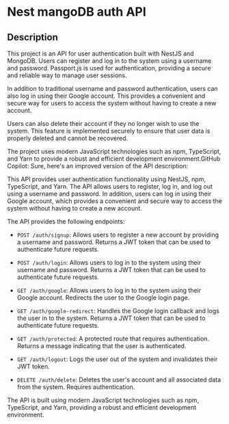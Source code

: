 # Nest  mangoDB   auth API
## Description


This project is an API for user authentication built with NestJS and MongoDB. Users can register and log in to the system using a username and password. Passport.js is used for authentication, providing a secure and reliable way to manage user sessions.

In addition to traditional username and password authentication, users can also log in using their Google account. This provides a convenient and secure way for users to access the system without having to create a new account.

Users can also delete their account if they no longer wish to use the system. This feature is implemented securely to ensure that user data is properly deleted and cannot be recovered.

The project uses modern JavaScript technologies such as npm, TypeScript, and Yarn to provide a robust and efficient development environment.GitHub Copilot: Sure, here's an improved version of the API description:

This API provides user authentication functionality using NestJS, npm, TypeScript, and Yarn. The API allows users to register, log in, and log out using a username and password. In addition, users can log in using their Google account, which provides a convenient and secure way to access the system without having to create a new account.

The API provides the following endpoints:

- `POST /auth/signup`: Allows users to register a new account by providing a username and password. Returns a JWT token that can be used to authenticate future requests.

- `POST /auth/login`: Allows users to log in to the system using their username and password. Returns a JWT token that can be used to authenticate future requests.

- `GET /auth/google`: Allows users to log in to the system using their Google account. Redirects the user to the Google login page.

- `GET /auth/google-redirect`: Handles the Google login callback and logs the user in to the system. Returns a JWT token that can be used to authenticate future requests.

- `GET /auth/protected`: A protected route that requires authentication. Returns a message indicating that the user is authenticated.

- `GET /auth/logout`: Logs the user out of the system and invalidates their JWT token.

- `DELETE /auth/delete`: Deletes the user's account and all associated data from the system. Requires authentication.

The API is built using modern JavaScript technologies such as npm, TypeScript, and Yarn, providing a robust and efficient development environment.